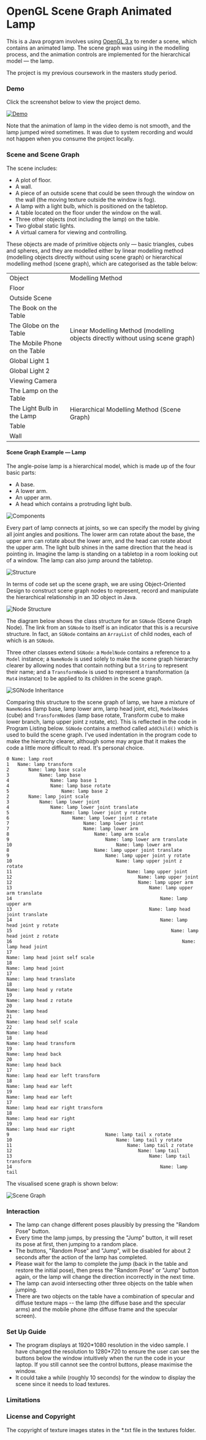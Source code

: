 # OpenGL Scene Graph Animated Lamp
This is a Java program involves using [OpenGL 3.x](https://www.opengl.org/) to render a scene, which contains an animated lamp. The scene graph was using in the modelling process, and the animation controls are implemented for the hierarchical model — the lamp.

The project is my previous coursework in the masters study period.

### **Demo**
Click the screenshot below to view the project demo. 

[![Demo](http://img.youtube.com/vi/9Z1MMNa8xEM/0.jpg)](http://www.youtube.com/watch?v=9Z1MMNa8xEM "AmiLamp Demo")

Note that the animation of lamp in the video demo is not smooth, and the lamp jumped wired sometimes. It was due to system recording and would not happen when you consume the project locally.

### **Scene and Scene Graph**
The scene includes:
- A plot of floor.
- A wall.
- A piece of an outside scene that could be seen through the window on the wall (the moving texture outside the window is fog).
- A lamp with a light bulb, which is positioned on the tabletop.
- A table located on the floor under the window on the wall.
- Three other objects (not including the lamp) on the table.
- Two global static lights.
- A virtual camera for viewing and controlling.

These objects are made of primitive objects only — basic triangles, cubes and spheres, and
they are modelled either by linear modelling method (modelling objects directly without
using scene graph) or hierarchical modelling method (scene graph), which are categorised as
the table below:

<table>
<tr>
    <td>Object</td>
    <td>Modelling Method</td>
</tr>
<tr>
    <td>Floor</td>
    <td rowspan="8">Linear Modelling Method (modelling objects
        directly without using scene graph)</td>
</tr>
<tr>
    <td>Outside Scene</td>
</tr>
<tr>
    <td>The Book on the Table</td>
</tr>
<tr>
    <td>The Globe on the Table</td>
</tr>
<tr>
    <td>The Mobile Phone on the Table</td>
</tr>
<tr>
    <td>Global Light 1</td>
</tr>
<tr>
    <td>Global Light 2</td>
</tr>
<tr>
    <td>Viewing Camera</td>
</tr>
<tr>
    <td>The Lamp on the Table</td>
    <td rowspan="4">Hierarchical Modelling Method (Scene Graph)</td>
</tr>
<tr>
    <td>The Light Bulb in the Lamp</td>
</tr>
<tr>
    <td>Table</td>
</tr>
<tr>
    <td>Wall</td>
</tr>
</table>

#### Scene Graph Example — Lamp
The angle-poise lamp is a hierarchical model, which is made up of the four basic parts:
- A base.
- A lower arm.
- An upper arm.
- A head which contains a protruding light bulb.

![Components](/pics/lamp-components.png)

Every part of lamp
connects at joints, so we can specify the model by giving all joint angles and positions.
The lower arm can rotate about the base, the upper arm can rotate about the lower arm, and the head can rotate about the upper arm. The light bulb shines in the same direction that the head is pointing in. Imagine the lamp is standing on a tabletop in a room looking out of a window. The lamp can also jump around the tabletop.

![Structure](/pics/lamp-structure.png)

In terms of code set up the scene graph, we are using Object-Oriented Design to construct scene graph nodes to represent, record and manipulate the hierarchical relationship in an 3D object in Java.

![Node Structure](/pics/node-structure.png)

The diagram below shows the class structure for an `SGNode` (Scene Graph Node). The link from an `SGNode` to itself is an indicator
that this is a recursive structure. In fact, an `SGNode` contains an `ArrayList` of child nodes, each of which is an `SGNode`.

Three other classes extend `SGNode`: a `ModelNode` contains a reference to a `Model` instance; a `NameNode` is used solely to make the
scene graph hierarchy clearer by allowing nodes that contain nothing but a `String` to represent their name; and a `TransformNode` is used to
represent a transformation (a `Mat4` instance) to be applied to its children in the scene graph. 

![SGNode Inheritance](/pics/scene-graph-node.jpg)

Comparing this structure to the scene graph of lamp, we
have a mixture of `NameNode`s (lamp base, lamp lower arm, lamp head joint, etc), `ModelNode`s (cube) and `TransformNode`s (lamp base rotate, Transform cube to make lower branch, lamp upper joint z rotate, etc). This is reflected in the
code in Program Listing below. `SGNode` contains a method called `addChild()` which is used to build the scene graph. I've used indentation in
the program code to make the hierarchy clearer, although some may argue that it makes the code a little more difficult to read. It's personal
choice.

```
0 Name: lamp root
1   Name: lamp transform
2       Name: lamp base scale
3           Name: lamp base
4               Name: lamp base 1
4               Name: lamp base rotate
5                   Name: lamp base 2
2       Name: lamp joint scale
3           Name: lamp lower joint
4               Name: lamp lower joint translate
5                   Name: lamp lower joint y rotate
6                       Name: lamp lower joint z rotate
7                           Name: lamp lower joint
7                           Name: lamp lower arm
8                               Name: lamp arm scale
9                                   Name: lamp lower arm translate
10                                      Name: lamp lower arm
8                               Name: lamp upper joint translate
9                                   Name: lamp upper joint y rotate
10                                      Name: lamp upper joint z rotate
11                                          Name: lamp upper joint
12                                              Name: lamp upper joint
12                                              Name: lamp upper arm
13                                                  Name: lamp upper arm translate
14                                                      Name: lamp upper arm
13                                                  Name: lamp head joint translate
14                                                      Name: lamp head joint y rotate
15                                                          Name: lamp head joint z rotate
16                                                              Name: lamp head joint
17                                                                  Name: lamp head joint self scale
18                                                                      Name: lamp head joint
17                                                                  Name: lamp head translate
18                                                                      Name: lamp head y rotate
19                                                                          Name: lamp head z rotate
20                                                                              Name: lamp head
21                                                                                  Name: lamp head self scale
22                                                                                      Name: lamp head
18                                                                      Name: lamp head transform
19                                                                          Name: lamp head back
20                                                                              Name: lamp head back
17                                                                  Name: lamp head ear left transform
18                                                                      Name: lamp head ear left
19                                                                          Name: lamp head ear left
17                                                                  Name: lamp head ear right transform
18                                                                      Name: lamp head ear right
19                                                                          Name: lamp head ear right
9                                   Name: lamp tail x rotate
10                                      Name: lamp tail y rotate
11                                          Name: lamp tail z rotate
12                                              Name: lamp tail
13                                                  Name: lamp tail transform
14                                                      Name: lamp tail
```

The visualised scene graph is shown below:

![Scene Graph](/pics/scene-graph-lamp.png)

### **Interaction**
- The lamp can change different poses plausibly by pressing the "Random Pose" button.
- Every time the lamp jumps, by pressing the "Jump" button, it will reset its pose at first, then jumping to a random place.
- The buttons, "Random Pose" and "Jump", will be disabled for about 2 seconds after the action of the lamp has completed.
- Please wait for the lamp to complete the jump (back in the table and restore the initial pose), then press the "Random Pose" or "Jump" button again, or the lamp will change the direction incorrectly in the next time.
- The lamp can avoid intersecting other three objects on the table when jumping.
- There are two objects on the table have a combination of specular and diffuse texture maps -- the lamp (the diffuse base and the specular arms) and the mobile phone (the diffuse frame and the specular screen).

### **Set Up Guide**
- The program displays at 1920\*1080 resolution in the video sample. I have changed the resolution to 1280\*720 to ensure the user can see the buttons below the window intuitively when the run the code in your laptop. If you still cannot see the control buttons, please maximise the window.
- It could take a while (roughly 10 seconds) for the window to display the scene since it needs to load textures.

### **Limitations**

### **License and Copyright**
The copyright of texture images states in the *.txt file in the textures folder.